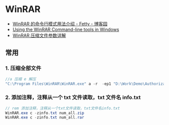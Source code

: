 # WinRAR

- [WinRAR 的命令行模式用法介绍 - Fetty - 博客园](https://www.cnblogs.com/fetty/p/4769279.html)
- [Using the WinRAR Command-line tools in Windows](https://cects.com/using-the-winrar-command-line-tools-in-windows/?fdx_switcher=mobile)
- [WinRAR 压缩文件参数详解](https://blog.csdn.net/ping523/article/details/54973064)

## 常用

### 1. 压缩全部文件

```c#
//a 压缩 e 解压
"C:\Program Files\WinRAR\WinRAR.exe" a -r  -ep1 "D:\Work\Demo\Authorization.rar" "D:\Work\Demo\Authorization"
```

### 2. 添加注释，注释从一个 txt 文件读取，txt 文件名 info.txt

```c#
// rem 添加注释，注释从一个txt文件读取，txt文件名info.txt
WinRAR.exe c -zinfo.txt num_all.zip
WinRAR.exe c -zinfo.txt num_all.rar
```
